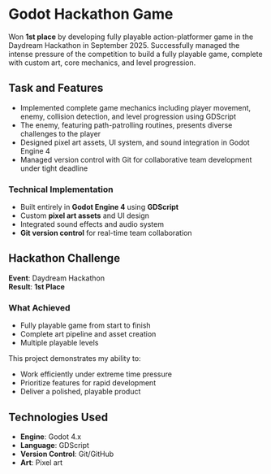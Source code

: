 # Godot Hackathon Game
Won **1st place** by developing fully playable action-platformer game in the Daydream Hackathon in September 2025.
Successfully managed the intense pressure of the competition to build a fully playable game, complete with custom art, core mechanics, and level progression.

## Task and Features
- Implemented complete game mechanics including player movement, enemy, collision detection, and level progression using GDScript
- The enemy, featuring path-patrolling routines, presents diverse challenges to the player
- Designed pixel art assets, UI system, and sound integration in Godot Engine 4
- Managed version control with Git for collaborative team development under tight deadline

### Technical Implementation
- Built entirely in **Godot Engine 4** using **GDScript**
- Custom **pixel art assets** and UI design
- Integrated sound effects and audio system
- **Git version control** for real-time team collaboration

## Hackathon Challenge
**Event**: Daydream Hackathon  
**Result**: **1st Place**

### What Achieved
- Fully playable game from start to finish  
- Complete art pipeline and asset creation  
- Multiple playable levels  

This project demonstrates my ability to:
- Work efficiently under extreme time pressure
- Prioritize features for rapid development
- Deliver a polished, playable product

## Technologies Used

- **Engine**: Godot 4.x
- **Language**: GDScript
- **Version Control**: Git/GitHub
- **Art**: Pixel art




